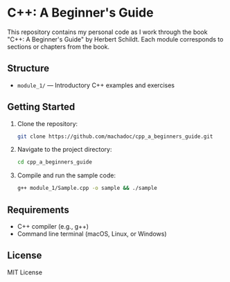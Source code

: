 # C++: A Beginner's Guide

This repository contains my personal code as I work through the book "C++: A Beginner's Guide" by Herbert Schildt. Each module corresponds to sections or chapters from the book.

## Structure

- `module_1/` — Introductory C++ examples and exercises

## Getting Started

1. Clone the repository:
   ```sh
   git clone https://github.com/machadoc/cpp_a_beginners_guide.git
   ```
2. Navigate to the project directory:
   ```sh
   cd cpp_a_beginners_guide
   ```
3. Compile and run the sample code:
   ```sh
   g++ module_1/Sample.cpp -o sample && ./sample
   ```

## Requirements

- C++ compiler (e.g., g++)
- Command line terminal (macOS, Linux, or Windows)

## License

MIT License
